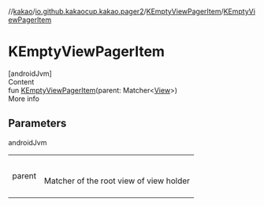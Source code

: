 //[kakao](../../../index.md)/[io.github.kakaocup.kakao.pager2](../index.md)/[KEmptyViewPagerItem](index.md)/[KEmptyViewPagerItem](-k-empty-view-pager-item.md)



# KEmptyViewPagerItem  
[androidJvm]  
Content  
fun [KEmptyViewPagerItem](-k-empty-view-pager-item.md)(parent: Matcher<[View](https://developer.android.com/reference/kotlin/android/view/View.html)>)  
More info  


## Parameters  
  
androidJvm  
  
| | |
|---|---|
| <a name="io.github.kakaocup.kakao.pager2/KEmptyViewPagerItem/KEmptyViewPagerItem/#org.hamcrest.Matcher[android.view.View]/PointingToDeclaration/"></a>parent| <a name="io.github.kakaocup.kakao.pager2/KEmptyViewPagerItem/KEmptyViewPagerItem/#org.hamcrest.Matcher[android.view.View]/PointingToDeclaration/"></a><br><br>Matcher of the root view of view holder<br><br>|
  
  



